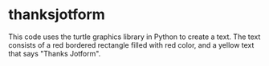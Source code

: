 # thanksjotform
This code uses the turtle graphics library in Python to create a text. The text consists of a red bordered rectangle filled with red color, and a yellow text that says "Thanks Jotform".
